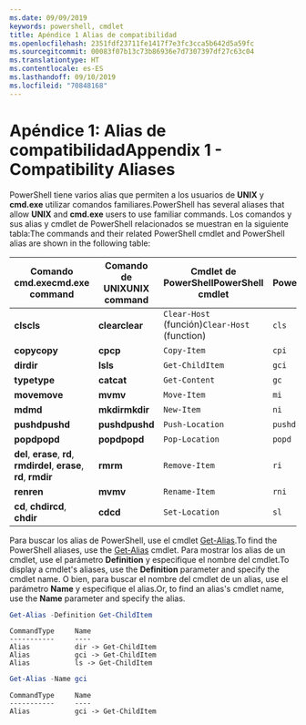 ```yaml
---
ms.date: 09/09/2019
keywords: powershell, cmdlet
title: Apéndice 1 Alias de compatibilidad
ms.openlocfilehash: 2351fdf23711fe1417f7e3fc3cca5b642d5a59fc
ms.sourcegitcommit: 00083f07b13c73b86936e7d7307397df27c63c04
ms.translationtype: HT
ms.contentlocale: es-ES
ms.lasthandoff: 09/10/2019
ms.locfileid: "70848168"
---
```

# <a name="appendix-1---compatibility-aliases"></a><span data-ttu-id="9bd17-103">Apéndice 1: Alias de compatibilidad</span><span class="sxs-lookup"><span data-stu-id="9bd17-103">Appendix 1 - Compatibility Aliases</span></span>

<span data-ttu-id="9bd17-104">PowerShell tiene varios alias que permiten a los usuarios de **UNIX** y **cmd.exe** utilizar comandos familiares.</span><span class="sxs-lookup"><span data-stu-id="9bd17-104">PowerShell has several aliases that allow **UNIX** and **cmd.exe** users to use familiar commands.</span></span>
<span data-ttu-id="9bd17-105">Los comandos y sus alias y cmdlet de PowerShell relacionados se muestran en la siguiente tabla:</span><span class="sxs-lookup"><span data-stu-id="9bd17-105">The commands and their related PowerShell cmdlet and PowerShell alias are shown in the following table:</span></span>

|<span data-ttu-id="9bd17-106">Comando cmd.exe</span><span class="sxs-lookup"><span data-stu-id="9bd17-106">cmd.exe command</span></span>|<span data-ttu-id="9bd17-107">Comando de UNIX</span><span class="sxs-lookup"><span data-stu-id="9bd17-107">UNIX command</span></span>|<span data-ttu-id="9bd17-108">Cmdlet de PowerShell</span><span class="sxs-lookup"><span data-stu-id="9bd17-108">PowerShell cmdlet</span></span>|<span data-ttu-id="9bd17-109">Alias de PowerShell</span><span class="sxs-lookup"><span data-stu-id="9bd17-109">PowerShell alias</span></span>|
|---------------|----------------|--------------|------------|
|<span data-ttu-id="9bd17-110">**cls**</span><span class="sxs-lookup"><span data-stu-id="9bd17-110">**cls**</span></span>|<span data-ttu-id="9bd17-111">**clear**</span><span class="sxs-lookup"><span data-stu-id="9bd17-111">**clear**</span></span>|<span data-ttu-id="9bd17-112">`Clear-Host` (función)</span><span class="sxs-lookup"><span data-stu-id="9bd17-112">`Clear-Host` (function)</span></span>|`cls`|
|<span data-ttu-id="9bd17-113">**copy**</span><span class="sxs-lookup"><span data-stu-id="9bd17-113">**copy**</span></span>|<span data-ttu-id="9bd17-114">**cp**</span><span class="sxs-lookup"><span data-stu-id="9bd17-114">**cp**</span></span>|`Copy-Item`|`cpi`|
|<span data-ttu-id="9bd17-115">**dir**</span><span class="sxs-lookup"><span data-stu-id="9bd17-115">**dir**</span></span>|<span data-ttu-id="9bd17-116">**ls**</span><span class="sxs-lookup"><span data-stu-id="9bd17-116">**ls**</span></span>|`Get-ChildItem`|`gci`|
|<span data-ttu-id="9bd17-117">**type**</span><span class="sxs-lookup"><span data-stu-id="9bd17-117">**type**</span></span>|<span data-ttu-id="9bd17-118">**cat**</span><span class="sxs-lookup"><span data-stu-id="9bd17-118">**cat**</span></span>|`Get-Content`|`gc`|
|<span data-ttu-id="9bd17-119">**move**</span><span class="sxs-lookup"><span data-stu-id="9bd17-119">**move**</span></span>|<span data-ttu-id="9bd17-120">**mv**</span><span class="sxs-lookup"><span data-stu-id="9bd17-120">**mv**</span></span>|`Move-Item`|`mi`|
|<span data-ttu-id="9bd17-121">**md**</span><span class="sxs-lookup"><span data-stu-id="9bd17-121">**md**</span></span>|<span data-ttu-id="9bd17-122">**mkdir**</span><span class="sxs-lookup"><span data-stu-id="9bd17-122">**mkdir**</span></span>|`New-Item`|`ni`|
|<span data-ttu-id="9bd17-123">**pushd**</span><span class="sxs-lookup"><span data-stu-id="9bd17-123">**pushd**</span></span>|<span data-ttu-id="9bd17-124">**pushd**</span><span class="sxs-lookup"><span data-stu-id="9bd17-124">**pushd**</span></span>|`Push-Location`|`pushd`|
|<span data-ttu-id="9bd17-125">**popd**</span><span class="sxs-lookup"><span data-stu-id="9bd17-125">**popd**</span></span>|<span data-ttu-id="9bd17-126">**popd**</span><span class="sxs-lookup"><span data-stu-id="9bd17-126">**popd**</span></span>|`Pop-Location`|`popd`|
|<span data-ttu-id="9bd17-127">**del**, **erase**, **rd**, **rmdir**</span><span class="sxs-lookup"><span data-stu-id="9bd17-127">**del**, **erase**, **rd**, **rmdir**</span></span>|<span data-ttu-id="9bd17-128">**rm**</span><span class="sxs-lookup"><span data-stu-id="9bd17-128">**rm**</span></span>|`Remove-Item`|`ri`|
|<span data-ttu-id="9bd17-129">**ren**</span><span class="sxs-lookup"><span data-stu-id="9bd17-129">**ren**</span></span>|<span data-ttu-id="9bd17-130">**mv**</span><span class="sxs-lookup"><span data-stu-id="9bd17-130">**mv**</span></span>|`Rename-Item`|`rni`|
|<span data-ttu-id="9bd17-131">**cd**, **chdir**</span><span class="sxs-lookup"><span data-stu-id="9bd17-131">**cd**, **chdir**</span></span>|<span data-ttu-id="9bd17-132">**cd**</span><span class="sxs-lookup"><span data-stu-id="9bd17-132">**cd**</span></span>|`Set-Location`|`sl`|

<span data-ttu-id="9bd17-133">Para buscar los alias de PowerShell, use el cmdlet [Get-Alias](/powershell/module/Microsoft.PowerShell.Utility/Get-Alias).</span><span class="sxs-lookup"><span data-stu-id="9bd17-133">To find the PowerShell aliases, use the [Get-Alias](/powershell/module/Microsoft.PowerShell.Utility/Get-Alias) cmdlet.</span></span> <span data-ttu-id="9bd17-134">Para mostrar los alias de un cmdlet, use el parámetro **Definition** y especifique el nombre del cmdlet.</span><span class="sxs-lookup"><span data-stu-id="9bd17-134">To display a cmdlet's aliases, use the **Definition** parameter and specify the cmdlet name.</span></span>
<span data-ttu-id="9bd17-135">O bien, para buscar el nombre del cmdlet de un alias, use el parámetro **Name** y especifique el alias.</span><span class="sxs-lookup"><span data-stu-id="9bd17-135">Or, to find an alias's cmdlet name, use the **Name** parameter and specify the alias.</span></span>

```powershell
Get-Alias -Definition Get-ChildItem
```

```Output
CommandType     Name
-----------     ----
Alias           dir -> Get-ChildItem
Alias           gci -> Get-ChildItem
Alias           ls -> Get-ChildItem
```

```powershell
Get-Alias -Name gci
```

```Output
CommandType     Name
-----------     ----
Alias           gci -> Get-ChildItem
```
